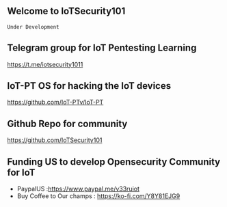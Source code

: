 ## Welcome to IoTSecurity101

    Under Development



## Telegram group for IoT Pentesting Learning

  <https://t.me/iotsecurity1011>

## IoT-PT OS for hacking the IoT devices

  <https://github.com/IoT-PTv/IoT-PT>
  
## Github Repo for community 

  <https://github.com/IoTSecurity101>
  
## Funding US to develop  Opensecurity Community for IoT
- PaypalUS :https://www.paypal.me/v33ruiot
- Buy Coffee to Our champs : https://ko-fi.com/Y8Y81EJG9

